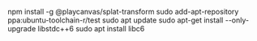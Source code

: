 npm install -g @playcanvas/splat-transform
sudo add-apt-repository ppa:ubuntu-toolchain-r/test
sudo apt update
sudo apt-get install --only-upgrade libstdc++6
sudo apt install libc6
